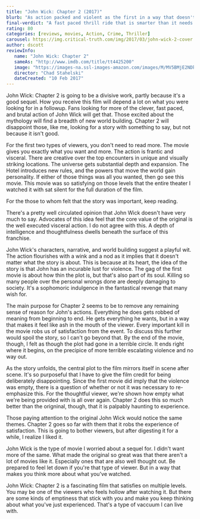 ```yaml
---
title: "John Wick: Chapter 2 (2017)"
blurb: "As action packed and violent as the first in a way that doesn't feel as satisfying."
final-verdict: "A fast paced thrill ride that is smarter than it needs to be."
rating: 80
categories: [reviews, movies, Action, Crime, Thriller]
carousel: https://img.critical-truth.com/img/2017/03/john-wick-2-cover.jpg
author: dscott
reviewInfo:
   name: "John Wick: Chapter 2"
   sameAs: "http://www.imdb.com/title/tt4425200"
   image: "https://images-na.ssl-images-amazon.com/images/M/MV5BMjE2NDkxNTY2M15BMl5BanBnXkFtZTgwMDc2NzE0MTI@._V1_SX300.jpg"
   director: "Chad Stahelski"
   dateCreated: "10 Feb 2017"
---
```



John Wick: Chapter 2 is going to be a divisive work, partly because it's a good sequel. How you receive this film will depend a lot on what you were looking for in a followup. Fans looking for more of the clever, fast paced, and brutal action of John Wick will get that. Those excited about the mythology will find a breadth of new world building. Chapter 2 will disappoint those, like me, looking for a story with something to say, but not because it isn't good.

For the first two types of viewers, you don't need to read more. The movie gives you exactly what you want and more. The action is frantic and visceral. There are creative over the top encounters in unique and visually striking locations. The universe gets substantial depth and expansion. The Hotel introduces new rules, and the powers that move the world gain personality. If either of those things was all you wanted, then go see this movie. This movie was so satisfying on those levels that the entire theater I watched it with sat silent for the full duration of the film.

For the those to whom felt that the story was important, keep reading.

There's a pretty well circulated opinion that John Wick doesn't have very much to say. Advocates of this idea feel that the core value of the original is the well executed visceral action. I do not agree with this. A depth of intelligence and thoughtfulness dwells beneath the surface of this franchise.

John Wick's characters, narrative, and world building suggest a playful wit. The action flourishes with a wink and a nod as it implies that it doesn't matter what the story is about. This is because at its heart, the idea of the story is that John has an incurable lust for violence. The gag of the first movie is about how thin the plot is, but that's also part of its soul. Killing so many people over the personal wrongs done are deeply damaging to society. It's a sophomoric indulgence in the fantastical revenge that many wish for. 

The main purpose for Chapter 2 seems to be to remove any remaining sense of reason for John's actions. Everything he does gets robbed of meaning from beginning to end. He gets everything he wants, but in a way that makes it feel like ash in the mouth of the viewer. Every important kill in the movie robs us of satisfaction from the event. To discuss this further would spoil the story, so I can't go beyond that. By the end of the movie, though, I felt as though the plot had gone in a terrible circle. It ends right where it begins, on the precipice of more terrible escalating violence and no way out.

As the story unfolds, the central plot to the film mirrors itself in scene after scene. It's so purposeful that I have to give the film credit for being deliberately disappointing. Since the first movie did imply that the violence was empty, there is a question of whether or not it was necessary to re-emphasize this. For the thoughtful viewer, we're shown how empty what we're being provided with is all over again. Chapter 2 does this so much better than the origninal, though, that it is palpably haunting to experience.

Those paying attention to the original John Wick would notice the same themes. Chapter 2 goes so far with them that it robs the experience of satisfaction. This is going to bother viewers, but after digesting it for a while, I realize I liked it. 

John Wick is the type of movie I worried about a sequel for. I didn't want more of the same. What made the original so great was that there aren't a lot of movies like it. Especially ones that are also well thought out. Be prepared to feel let down if you're that type of viewer. But in a way that makes you think more about what you've watched. 

John Wick: Chapter 2 is a fascinating film that satisfies on multiple levels. You may be one of the viewers who feels hollow after watching it. But there are some kinds of emptiness that stick with you and make you keep thinking about what you've just experienced. That's a type of vaccuum I can live with. 
